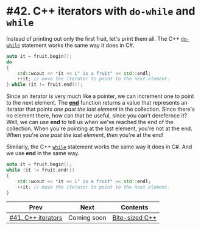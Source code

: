 # #42. C++ iterators with `do-while` and `while`

Instead of printing out only the first fruit, let's print them all. The C++ [`do-while`](https://docs.microsoft.com/cpp/cpp/do-while-statement-cpp) statement works the same way it does in C#.

```cpp
auto it = fruit.begin();
do
{
    std::wcout << *it << L" is a fruit" << std::endl;
    ++it; // move the iterator to point to the next element.
} while (it != fruit.end());
```

Since an iterator is very much like a pointer, we can increment one to point to the next element. The [**end**](https://docs.microsoft.com/cpp/standard-library/vector-class#end) function returns a value that represents an iterator that points *one past the last element* in the collection. Since there's no element there, how can that be useful, since you can't derefernce it? Well, we can use **end** to tell us when we've reached the end of the collection. When you're pointing at the last element, you're not at the end. When you're *one past the last element*, *then* you're at the end!

Similarly, the C++ [`while`](https://docs.microsoft.com/cpp/cpp/while-statement-cpp) statement works the same way it does in C#. And we use **end** in the same way.

```cpp
auto it = fruit.begin();
while (it != fruit.end())
{
    std::wcout << *it << L" is a fruit" << std::endl;
    ++it; // move the iterator to point to the next element.
}
```

|Prev|Next|Contents|
|-|-|-|
|[#41. C++ iterators](041.md)|Coming soon|[Bite-sized C++](../README.md)|
